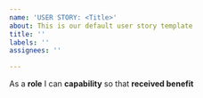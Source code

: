 ```yaml
---
name: 'USER STORY: <Title>'
about: This is our default user story template
title: ''
labels: ''
assignees: ''

---
```


As a **role** I can **capability** so that **received benefit**
